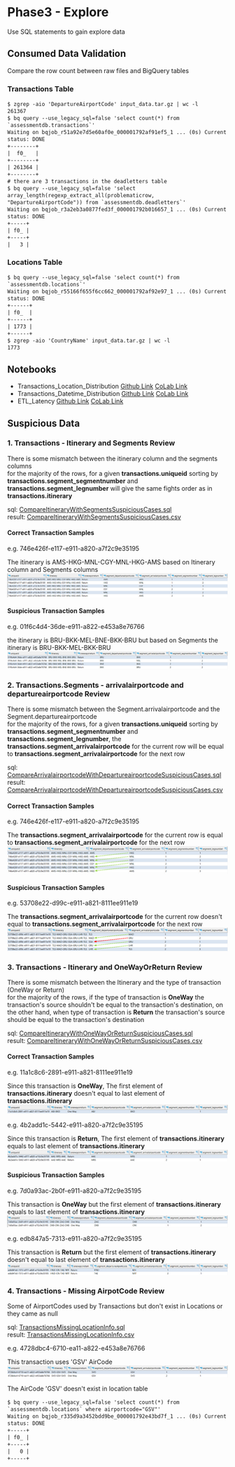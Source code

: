 # Phase3 - Explore

Use SQL statements to gain explore data

## Consumed Data Validation
Compare the row count between raw files and BigQuery tables 
### Transactions Table
```ssh
$ zgrep -aio 'DepartureAirportCode' input_data.tar.gz | wc -l
261367
$ bq query --use_legacy_sql=false 'select count(*) from  `assessmentdb.transactions`'
Waiting on bqjob_r51a92e7d5e60af0e_000001792af91ef5_1 ... (0s) Current status: DONE
+--------+
|  f0_   |
+--------+
| 261364 |
+--------+
# there are 3 transactions in the deadletters table
$ bq query --use_legacy_sql=false 'select array_length(regexp_extract_all(problematicrow, "DepartureAirportCode")) from `assessmentdb.deadletters`'
Waiting on bqjob_r3a2eb3a0877fed3f_000001792b016657_1 ... (0s) Current status: DONE   
+-----+
| f0_ |
+-----+
|   3 |
```

### Locations Table
```ssh
$ bq query --use_legacy_sql=false 'select count(*) from  `assessmentdb.locations`'
Waiting on bqjob_r55166f655f6cc662_000001792af92e97_1 ... (0s) Current status: DONE
+------+
| f0_  |
+------+
| 1773 |
+------+
$ zgrep -aio 'CountryName' input_data.tar.gz | wc -l
1773

```

## Notebooks
* Transactions_Location_Distribution [Github Link](notebooks/Transactions_Location_Distribution.ipynb) [CoLab Link](https://colab.research.google.com/drive/13iaPT1hAyxKvA0UCMDcbIQSND5r1nkQr?usp=sharing)
* Transactions_Datetime_Distribution [Github Link](notebooks/Transactions_Datetime_Distribution.ipynb) [CoLab Link](https://colab.research.google.com/drive/1ip2j2Rkxskkxwmdasg1p1jBPHvj3e55N?usp=sharing)
* ETL_Latency [Github Link](notebooks/ETL_Latency.ipynb) [CoLab Link](https://colab.research.google.com/drive/1Fp3xnUjSs1e4JT4Fj7ZI0MQ8EpqvYIys?usp=sharing)

## Suspicious Data

### 1. Transactions - Itinerary and Segments Review
There is some mismatch between the itinerary column and the segments columns<br>
for the majority of the rows, for a given **transactions.uniqueid** sorting by **transactions.segment_segmentnumber** and **transactions.segment_legnumber** will give the same fights order as in **transactions.itinerary**

sql: [CompareItineraryWithSegmentsSuspiciousCases.sql](queries/CompareItineraryWithSegmentsSuspiciousCases.sql)
<br />
result: [CompareItineraryWithSegmentsSuspiciousCases.csv](results/CompareItineraryWithSegmentsSuspiciousCases.csv)

#### Correct Transaction Samples

e.g. 746e426f-e117-e911-a820-a7f2c9e35195

The itinerary is AMS-HKG-MNL-CGY-MNL-HKG-AMS based on Itinerary column and Segments columns
![CompareItineraryWithSegmentsCorrectSample01](images/CompareItineraryWithSegmentsCorrectSample01.png)

#### Suspicious Transaction Samples
e.g. 01f6c4d4-36de-e911-a822-e453a8e76766

the itinerary is BRU-BKK-MEL-BNE-BKK-BRU but based on Segments the itinerary is BRU-BKK-MEL-BKK-BRU
![CompareItineraryWithSegmentsSuspiciousSample01](images/CompareItineraryWithSegmentsSuspiciousSample01.png)

### 2. Transactions.Segments - arrivalairportcode and departureairportcode Review
There is some mismatch between the Segment.arrivalairportcode and the Segment.departureairportcode<br>
for the majority of the rows, for a given **transactions.uniqueid** sorting by **transactions.segment_segmentnumber** and **transactions.segment_legnumber**, the **transactions.segment_arrivalairportcode** for the current row will be equal to **transactions.segment_arrivalairportcode** for the next row

sql: [CompareArrivalairportcodeWithDepartureairportcodeSuspiciousCases.sql](queries/CompareArrivalairportcodeWithDepartureairportcodeSuspiciousCases.sql)
<br />
result: [CompareArrivalairportcodeWithDepartureairportcodeSuspiciousCases.csv](results/CompareArrivalairportcodeWithDepartureairportcodeSuspiciousCases.csv)

#### Correct Transaction Samples

e.g. 746e426f-e117-e911-a820-a7f2c9e35195

The **transactions.segment_arrivalairportcode** for the current row is equal to **transactions.segment_arrivalairportcode** for the next row
![CompareArrivalairportcodeWithDepartureairportcodeCorrectSample01](images/CompareArrivalairportcodeWithDepartureairportcodeCorrectSample01.png)

#### Suspicious Transaction Samples

e.g. 53708e22-d99c-e911-a821-8111ee911e19

The **transactions.segment_arrivalairportcode** for the current row doesn't equal to **transactions.segment_arrivalairportcode** for the next row
![CompareArrivalairportcodeWithDepartureairportcodeSuspiciousSample01](images/CompareArrivalairportcodeWithDepartureairportcodeSuspiciousSample01.png)

### 3. Transactions - Itinerary and OneWayOrReturn Review
There is some mismatch between the Itinerary and the type of transaction (OneWay or Return)<br>
for the majority of the rows, if the type of transaction is **OneWay** the transaction's source shouldn't be equal to the transaction's destination, on the other hand, when type of transaction is **Return** the transaction's source should be equal to the transaction's destination  

sql: [CompareItineraryWithOneWayOrReturnSuspiciousCases.sql](queries/CompareItineraryWithOneWayOrReturnSuspiciousCases.sql)
<br />
result: [CompareItineraryWithOneWayOrReturnSuspiciousCases.csv](results/CompareItineraryWithOneWayOrReturnSuspiciousCases.csv)

#### Correct Transaction Samples

e.g. 11a1c8c6-2891-e911-a821-8111ee911e19

Since this transaction is **OneWay**, The first element of **transactions.itinerary** doesn't equal to last element of **transactions.itinerary** 
![CompareItineraryWithOneWayOrReturnCorrectSample01](images/CompareItineraryWithOneWayOrReturnCorrectSample01.png)

e.g. 4b2add1c-5442-e911-a820-a7f2c9e35195

Since this transaction is **Return**, The first element of **transactions.itinerary** equals to last element of **transactions.itinerary** 
![CompareItineraryWithOneWayOrReturnCorrectSample02](images/CompareItineraryWithOneWayOrReturnCorrectSample02.png)

#### Suspicious Transaction Samples

e.g. 7d0a93ac-2b0f-e911-a820-a7f2c9e35195

This transaction is **OneWay** but the first element of **transactions.itinerary** equals to last element of **transactions.itinerary** 
![CompareItineraryWithOneWayOrReturnSuspiciousSample01](images/CompareItineraryWithOneWayOrReturnSuspiciousSample01.png)

e.g. edb847a5-7313-e911-a820-a7f2c9e35195

This transaction is **Return** but the first element of **transactions.itinerary** doesn't equal to last element of **transactions.itinerary** 
![CompareItineraryWithOneWayOrReturnSuspiciousSample02](images/CompareItineraryWithOneWayOrReturnSuspiciousSample02.png)

### 4. Transactions - Missing AirpotCode Review
Some of AirportCodes used by Transactions but don't exist in Locations or they came as null 

sql: [TransactionsMissingLocationInfo.sql](queries/TransactionsMissingLocationInfo.sql)
<br />
result: [TransactionsMissingLocationInfo.csv](results/TransactionsMissingLocationInfo.csv)


e.g. 4728dbc4-6710-ea11-a822-e453a8e76766

This transaction uses 'GSV' AirCode 
![TransactionsMissingLocationInfoSample01](images/TransactionsMissingLocationInfoSample01.png)

The AirCode 'GSV' doesn't exist in location table
```ssh
$ bq query --use_legacy_sql=false 'select count(*) from `assessmentdb.locations` where airportcode="GSV"'
Waiting on bqjob_r335d9a3452bdd9be_000001792e43bd7f_1 ... (0s) Current status: DONE   
+-----+
| f0_ |
+-----+
|   0 |
+-----+
```
